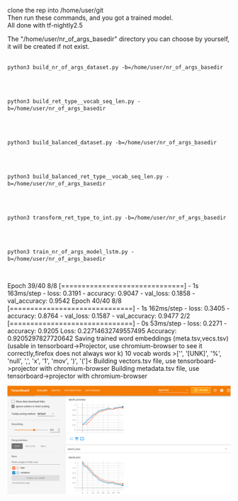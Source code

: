 clone the rep into /home/user/git
</br>
Then run these commands, and you got a trained model.
</br>
All done with tf-nightly2.5
</br>

The "/home/user/nr_of_args_basedir" directory you can choose by yourself, it will be
created if not exist.


<pre><code>
python3 build_nr_of_args_dataset.py -b=/home/user/nr_of_args_basedir
</code></pre>
</br>

<pre><code>
python3 build_ret_type__vocab_seq_len.py -b=/home/user/nr_of_args_basedir
</code></pre>
</br>

<pre><code>
python3 build_balanced_dataset.py -b=/home/user/nr_of_args_basedir
</code></pre>
</br>

<pre><code>
python3 build_balanced_ret_type__vocab_seq_len.py -b=/home/user/nr_of_args_basedir
</code></pre>
</br>

<pre><code>
python3 transform_ret_type_to_int.py -b=/home/user/nr_of_args_basedir
</code></pre>
</br>

<pre><code>
python3 train_nr_of_args_model_lstm.py -b=/home/user/nr_of_args_basedir
</code></pre>
</br>


Epoch 39/40
8/8 [==============================] - 1s 163ms/step - loss: 0.3191 - accuracy: 0.9047 - val_loss: 0.1858 - val_accuracy: 0.9542
Epoch 40/40
8/8 [==============================] - 1s 162ms/step - loss: 0.3405 - accuracy: 0.8764 - val_loss: 0.1587 - val_accuracy: 0.9477
2/2 [==============================] - 0s 53ms/step - loss: 0.2271 - accuracy: 0.9205
Loss:  0.22714632749557495
Accuracy:  0.9205297827720642
Saving trained word embeddings (meta.tsv,vecs.tsv)             (usable in tensorboard->Projector, use chromium-browser to see it correctly,firefox does not always wor
k)
10 vocab words >['', '[UNK]', '%', 'null', ',', 'x', '1', 'mov', ')', '(']<
Building vectors.tsv file, use tensorboard->projector with chromium-browser
Building metadata.tsv file, use tensorboard->projector with chromium-browser


![nr-of-args-scalars](../../pictures/nr_of_args/nr-of-args-scalars.png)